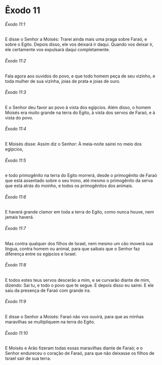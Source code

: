 # Êxodo 11

###### Êxodo 11:1

E disse o Senhor a Moisés: Trarei ainda mais uma praga sobre Faraó, e sobre o Egito. Depois disso, ele vos deixará ir daqui. Quando vos deixar ir, ele certamente vos expulsará daqui completamente.

###### Êxodo 11:2

Fala agora aos ouvidos do povo, e que todo homem peça de seu vizinho, e toda mulher de sua vizinha, joias de prata e joias de ouro.

###### Êxodo 11:3

E o Senhor deu favor ao povo à vista dos egípcios. Além disso, o homem Moisés era muito grande na terra do Egito, à vista dos servos de Faraó, e à vista do povo.

###### Êxodo 11:4

E Moisés disse: Assim diz o Senhor: À meia-noite sairei no meio dos egípcios,

###### Êxodo 11:5

e todo primogênito na terra do Egito morrerá, desde o primogênito de Faraó que está assentado sobre o seu trono, até mesmo o primogênito da serva que está atrás do moinho, e todos os primogênitos dos animais.

###### Êxodo 11:6

E haverá grande clamor em toda a terra do Egito, como nunca houve, nem jamais haverá.

###### Êxodo 11:7

Mas contra qualquer dos filhos de Israel, nem mesmo um cão moverá sua língua, contra homem ou animal, para que saibais que o Senhor faz diferença entre os egípcios e Israel.

###### Êxodo 11:8

E todos estes teus servos descerão a mim, e se curvarão diante de mim, dizendo: Sai tu, e todo o povo que te segue. E depois disso eu sairei. E ele saiu da presença de Faraó com grande ira.

###### Êxodo 11:9

E disse o Senhor a Moisés: Faraó não vos ouvirá, para que as minhas maravilhas se multipliquem na terra do Egito.

###### Êxodo 11:10

E Moisés e Arão fizeram todas essas maravilhas diante de Faraó; e o Senhor endureceu o coração de Faraó, para que não deixasse os filhos de Israel sair de sua terra.

